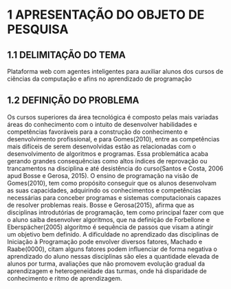 
# 1 APRESENTAÇÃO DO OBJETO DE PESQUISA
## 1.1 DELIMITAÇÃO DO TEMA
Plataforma web com agentes inteligentes para auxiliar alunos dos cursos de ciências da computação e afins no aprendizado de programação
## 1.2 DEFINIÇÃO DO PROBLEMA
Os cursos superiores da área tecnológica é composto pelas mais variadas áreas do conhecimento com o intuito de desenvolver habilidades e competências favoráveis para a construção do conhecimento e desenvolvimento profissional, e para Gomes(2010), entre as competências mais difíceis de serem desenvolvidas estão as relacionadas com o desenvolvimento de algoritmos e programas. Essa problemática acaba gerando grandes consequências como altos índices de reprovação ou trancamentos na disciplina e até desistência do curso(Santos e Costa, 2006 apud Bosse e Gerosa, 2015).
O ensino de programação na visão de Gomes(2010), tem como propósito conseguir que os alunos desenvolvam as suas capacidades, adquirindo os conhecimentos e competências necessárias para conceber programas e sistemas computacionais capazes de resolver problemas reais. Bosse e Gerosa(2015), afirma que as disciplinas introdutórias de programação, tem como principal fazer com que o aluno saiba desenvolver algoritmos, que na definição de Forbellone e Eberspächer(2005) algoritmo é sequência de passos que visam a atingir um objetivo bem definido.
A dificuldade no aprendizado das disciplinas de Iniciação à Programação pode envolver diversos fatores, Machado e Raabe(0000), citam alguns fatores podem influenciar de forma negativa o aprendizado do aluno nessas disciplinas são eles a quantidade elevada de alunos por turma, avaliações que não promovem evolução gradual da aprendizagem e heterogeneidade das turmas, onde há disparidade de conhecimento e ritmo de aprendizagem.
